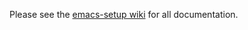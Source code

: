 Please see the [emacs-setup wiki](https://github.com/duncan-bayne/emacs-setup/wiki) for all documentation.

